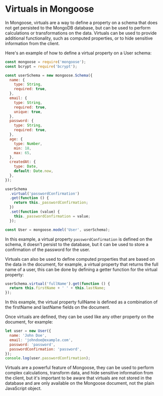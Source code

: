 # Virtuals in Mongoose

In Mongoose, virtuals are a way to define a property on a schema that does not get persisted to the MongoDB database, but can be used to perform calculations or transformations on the data. Virtuals can be used to provide additional functionality, such as computed properties, or to hide sensitive information from the client.

Here's an example of how to define a virtual property on a User schema:

```javascript
const mongoose = require('mongoose');
const bcrypt = require('bcrypt');

const userSchema = new mongoose.Schema({
  name: {
    type: String,
    required: true,
  },
  email: {
    type: String,
    required: true,
    unique: true,
  },
  password: {
    type: String,
    required: true,
  },
  age: {
    type: Number,
    min: 18,
    max: 65,
  },
  createdAt: {
    type: Date,
    default: Date.now,
  },
});

userSchema
  .virtual('passwordConfirmation')
  .get(function () {
    return this._passwordConfirmation;
  })
  .set(function (value) {
    this._passwordConfirmation = value;
  });

const User = mongoose.model('User', userSchema);
```

In this example, a virtual property `passwordConfirmation` is defined on the schema, it doesn't persist to the database, but it can be used to store a confirmation of the password for the user.

Virtuals can also be used to define computed properties that are based on the data in the document, for example, a virtual property that returns the full name of a user, this can be done by defining a getter function for the virtual property:

```javascript
userSchema.virtual('fullName').get(function () {
  return this.firstName + ' ' + this.lastName;
});
```

In this example, the virtual property fullName is defined as a combination of the firstName and lastName fields on the document.

Once virtuals are defined, they can be used like any other property on the document, for example:

```javascript
let user = new User({
  name: 'John Doe',
  email: 'johndoe@example.com',
  password: 'password',
  passwordConfirmation: 'password',
});
console.log(user.passwordConfirmation);
```

Virtuals are a powerful feature of Mongoose, they can be used to perform complex calculations, transform data, and hide sensitive information from the client, but it's important to be aware that virtuals are not stored in the database and are only available on the Mongoose document, not the plain JavaScript object.
